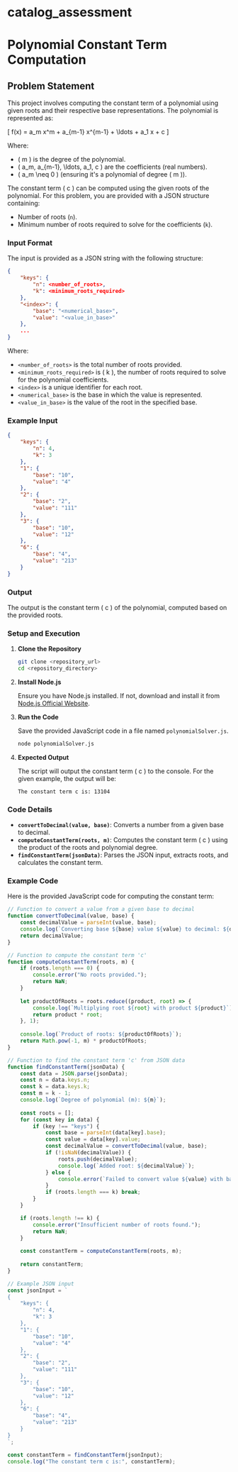 # catalog_assessment

# Polynomial Constant Term Computation

## Problem Statement

This project involves computing the constant term of a polynomial using given roots and their respective base representations. The polynomial is represented as:

\[ f(x) = a_m x^m + a_{m-1} x^{m-1} + \ldots + a_1 x + c \]

Where:
- \( m \) is the degree of the polynomial.
- \( a_m, a_{m-1}, \ldots, a_1, c \) are the coefficients (real numbers).
- \( a_m \neq 0 \) (ensuring it's a polynomial of degree \( m \)).

The constant term \( c \) can be computed using the given roots of the polynomial. For this problem, you are provided with a JSON structure containing:
- Number of roots (`n`).
- Minimum number of roots required to solve for the coefficients (`k`).

### Input Format

The input is provided as a JSON string with the following structure:

```json
{
    "keys": {
        "n": <number_of_roots>,
        "k": <minimum_roots_required>
    },
    "<index>": {
        "base": "<numerical_base>",
        "value": "<value_in_base>"
    },
    ...
}
```

Where:
- `<number_of_roots>` is the total number of roots provided.
- `<minimum_roots_required>` is \( k \), the number of roots required to solve for the polynomial coefficients.
- `<index>` is a unique identifier for each root.
- `<numerical_base>` is the base in which the value is represented.
- `<value_in_base>` is the value of the root in the specified base.

### Example Input

```json
{
    "keys": {
        "n": 4,
        "k": 3
    },
    "1": {
        "base": "10",
        "value": "4"
    },
    "2": {
        "base": "2",
        "value": "111"
    },
    "3": {
        "base": "10",
        "value": "12"
    },
    "6": {
        "base": "4",
        "value": "213"
    }
}
```

### Output

The output is the constant term \( c \) of the polynomial, computed based on the provided roots.

### Setup and Execution

1. **Clone the Repository**

   ```bash
   git clone <repository_url>
   cd <repository_directory>
   ```

2. **Install Node.js**

   Ensure you have Node.js installed. If not, download and install it from [Node.js Official Website](https://nodejs.org/).

3. **Run the Code**

   Save the provided JavaScript code in a file named `polynomialSolver.js`.

   ```bash
   node polynomialSolver.js
   ```

4. **Expected Output**

   The script will output the constant term \( c \) to the console. For the given example, the output will be:

   ```
   The constant term c is: 13104
   ```

### Code Details

- **`convertToDecimal(value, base)`**: Converts a number from a given base to decimal.
- **`computeConstantTerm(roots, m)`**: Computes the constant term \( c \) using the product of the roots and polynomial degree.
- **`findConstantTerm(jsonData)`**: Parses the JSON input, extracts roots, and calculates the constant term.

### Example Code

Here is the provided JavaScript code for computing the constant term:

```javascript
// Function to convert a value from a given base to decimal
function convertToDecimal(value, base) {
    const decimalValue = parseInt(value, base);
    console.log(`Converting base ${base} value ${value} to decimal: ${decimalValue}`);
    return decimalValue;
}

// Function to compute the constant term 'c'
function computeConstantTerm(roots, m) {
    if (roots.length === 0) {
        console.error("No roots provided.");
        return NaN;
    }
    
    let productOfRoots = roots.reduce((product, root) => {
        console.log(`Multiplying root ${root} with product ${product}`);
        return product * root;
    }, 1);
    
    console.log(`Product of roots: ${productOfRoots}`);
    return Math.pow(-1, m) * productOfRoots;
}

// Function to find the constant term 'c' from JSON data
function findConstantTerm(jsonData) {
    const data = JSON.parse(jsonData);
    const n = data.keys.n;
    const k = data.keys.k;
    const m = k - 1;
    console.log(`Degree of polynomial (m): ${m}`);
   
    const roots = [];
    for (const key in data) {
        if (key !== "keys") {
            const base = parseInt(data[key].base);
            const value = data[key].value;
            const decimalValue = convertToDecimal(value, base);
            if (!isNaN(decimalValue)) {
                roots.push(decimalValue);
                console.log(`Added root: ${decimalValue}`);
            } else {
                console.error(`Failed to convert value ${value} with base ${base} to decimal.`);
            }
            if (roots.length === k) break;
        }
    }

    if (roots.length !== k) {
        console.error("Insufficient number of roots found.");
        return NaN;
    }
   
    const constantTerm = computeConstantTerm(roots, m);
   
    return constantTerm;
}

// Example JSON input
const jsonInput = `
{
    "keys": {
        "n": 4,
        "k": 3
    },
    "1": {
        "base": "10",
        "value": "4"
    },
    "2": {
        "base": "2",
        "value": "111"
    },
    "3": {
        "base": "10",
        "value": "12"
    },
    "6": {
        "base": "4",
        "value": "213"
    }
}
`;

const constantTerm = findConstantTerm(jsonInput);
console.log("The constant term c is:", constantTerm);
```


